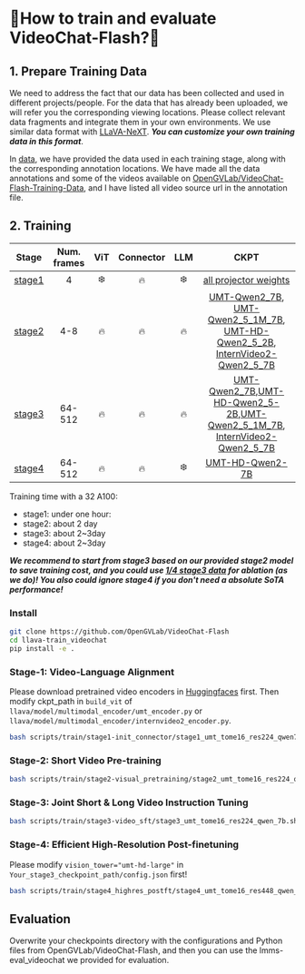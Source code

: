 # 👀How to train and evaluate VideoChat-Flash?🦜


## 1. Prepare Training Data


We need to address the fact that our data has been collected and used in different projects/people. For the data that has already been uploaded, we will refer you the corresponding viewing locations. Please collect relevant data fragments and integrate them in your own environments. We use similar data format with [LLaVA-NeXT](https://github.com/LLaVA-VL/LLaVA-NeXT/tree/main/scripts/train). ***You can customize your own training data in this format***.


In [data](.data), we have provided the data used in each training stage, along with the corresponding annotation locations. We have made all the data annotations and some of the videos available on [OpenGVLab/VideoChat-Flash-Training-Data](https://huggingface.co/datasets/OpenGVLab/VideoChat-Flash-Training-Data), and I have listed all video source url in the annotation file.


## 2. Training


| Stage | Num. frames | ViT | Connector | LLM | CKPT |
|--------|:-------:|:------:|:------:|:------:|:------:|
| [stage1](scripts/train/stage1-init_connector) | 4 | :snowflake: | :fire: | :snowflake: | [all projector weights](https://huggingface.co/OpenGVLab/stage1-mm-projectors/tree/main) |
| [stage2](scripts/train/stage2-visual_pretraining) | 4-8 | :fire: | :fire: | :fire: | [UMT-Qwen2_7B](https://huggingface.co/OpenGVLab/stage2-UMT-Qwen2-7B-tome16_mlp), [UMT-Qwen2_5_1M_7B](https://huggingface.co/OpenGVLab/stage2-UMT-Qwen2_5_7B_1m-tome16_mlp), [UMT-HD-Qwen2_5_2B](https://huggingface.co/OpenGVLab/stage2-UMT-Qwen2_5_1.5B-tome16_mlp), [InternVideo2-Qwen2_5_7B](https://huggingface.co/OpenGVLab/stage2-InternVideo2-1B-Qwen2_5-7B-tome16_mlp) |
| [stage3](scripts/train/stage3-video_sft) | 64-512 | :fire: | :fire: | :fire: | [UMT-Qwen2_7B](https://huggingface.co/OpenGVLab/VideoChat-Flash-Qwen2-7B_res448),[UMT-HD-Qwen2_5-2B](https://huggingface.co/OpenGVLab/VideoChat-Flash-Qwen2_5-2B_res448),[UMT-Qwen2_5_1M_7B](https://huggingface.co/OpenGVLab/VideoChat-Flash-Qwen2_5-7B-1M_res224), [InternVideo2-Qwen2_5_7B](https://huggingface.co/OpenGVLab/VideoChat-Flash-Qwen2_5-7B_InternVideo2-1B) |
| [stage4](scripts/train/stage4_highres_postft) | 64-512 | :fire: | :fire: | :snowflake: | [UMT-HD-Qwen2-7B](https://huggingface.co/OpenGVLab/VideoChat-Flash-Qwen2-7B_res448)|

Training time with a 32 A100:
- stage1: under one hour:
- stage2: about 2 day
- stage3: about 2~3day
- stage4: about 2~3day
  
***We recommend to start from stage3 based on our provided stage2 model to save training cost, and you could use [1/4 stage3 data](data/ablation_short-long_mix_sft.yaml) for ablation (as we do)! You also could ignore stage4 if you don't need a absolute SoTA performance!***

### Install

```bash
git clone https://github.com/OpenGVLab/VideoChat-Flash
cd llava-train_videochat
pip install -e .
```

### Stage-1: Video-Language Alignment

Please download pretrained video encoders in [Huggingfaces](https://huggingface.co/OpenGVLab/Video_Encoders_for_Training_VideoChat-Flash) first. Then modify ckpt_path in `build_vit` of `llava/model/multimodal_encoder/umt_encoder.py` or `llava/model/multimodal_encoder/internvideo2_encoder.py`.
```bash
bash scripts/train/stage1-init_connector/stage1_umt_tome16_res224_qwen7b.sh
```
### Stage-2: Short Video Pre-training
```bash
bash scripts/train/stage2-visual_pretraining/stage2_umt_tome16_res224_qwen_7b.sh
```
### Stage-3: Joint Short & Long Video Instruction Tuning
```bash
bash scripts/train/stage3-video_sft/stage3_umt_tome16_res224_qwen_7b.sh
```

### Stage-4: Efficient High-Resolution Post-finetuning
Please modify `vision_tower="umt-hd-large"` in `Your_stage3_checkpoint_path/config.json` first!
```bash
bash scripts/train/stage4_highres_postft/stage4_umt_tome16_res448_qwen_7b.sh
```

## Evaluation

Overwrite your checkpoints directory with the configurations and Python files from OpenGVLab/VideoChat-Flash, and then you can use the lmms-eval_videochat we provided for evaluation.
